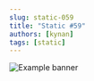 ```yaml
---
slug: static-059
title: "Static #59"
authors: [kynan]
tags: [static]
---
```


![Example banner](/img/stories/static/059.PNG)
